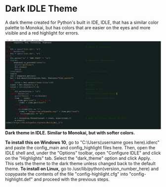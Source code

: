 # Dark IDLE Theme
A dark theme created for Python's built in IDE, IDLE, that has a similar color palette to Monokai, but has colors that are easier on the eyes and more visible and a red highlight for errors.

![Sample picture of dark theme](Example.PNG)
<b>Dark theme in IDLE. Similar to Monokai, but with softer colors.</b>

<b>To install this on Windows 10</b>, go to "C:\Users\(username goes here)\.idlerc" and paste the config_main and config_highlight files here. Then, open the IDLE shell and, under the "Options" toolbar, open "Configure IDLE" and click on the "Highlights" tab. Select the "dark_theme" option and click Apply. This sets the theme to the dark theme unless changed back to the default theme. <b>To install on Linux,</b> go to /usr/lib/python(version_number_here) and copypaste the contents of the file "config-highlight.cfg" into "config-highlight.def" and proceed with the previous steps.
